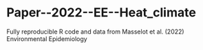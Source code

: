 # Paper--2022--EE--Heat_climate
 Fully reproducible R code and data from Masselot et al. (2022) Environmental Epidemiology
